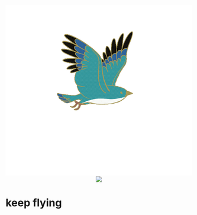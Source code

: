 <p align="center">
    <img align="center" src="https://github.com/beckbikang/beckbikang/blob/main/bird.gif"/>
    <img align="center" src="https://github-profile-trophy.vercel.app/?username=beckbikang&title=MultipleLang,Star,Follower,Commit,Issue" style="max-width:100%;">
</p>

# keep flying